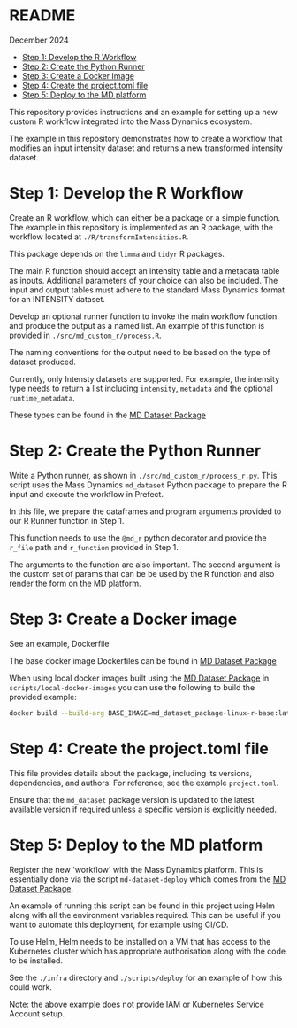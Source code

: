README
================
December 2024

- [Step 1: Develop the R Workflow](#step-1-develop-the-r-workflow)
- [Step 2: Create the Python Runner](#step-2-create-the-python-runner)
- [Step 3: Create a Docker Image](#step-3-create-a-docker-image)
- [Step 4: Create the project.toml file](#step-4-create-the-project.toml-file)
- [Step 5: Deploy to the MD platform](#step-5-deploy-to-the-md-platform)

This repository provides instructions and an example for setting up a
new custom R workflow integrated into the Mass Dynamics ecosystem.

The example in this repository demonstrates how to create a workflow
that modifies an input intensity dataset and returns a new transformed
intensity dataset.

# Step 1: Develop the R Workflow

Create an R workflow, which can either be a package or a simple
function. The example in this repository is implemented as an R package,
with the workflow located at `./R/transformIntensities.R`.

This package depends on the `limma` and `tidyr` R packages.

The main R function should accept an intensity table and a metadata
table as inputs. Additional parameters of your choice can also be
included. The input and output tables must adhere to the standard Mass
Dynamics format for an INTENSITY dataset.

Develop an optional runner function to invoke the main workflow function and
produce the output as a named list. An example of this function is
provided in `./src/md_custom_r/process.R`.

The naming conventions for the output need to be based on the type of
dataset produced.

Currently, only Intensty datasets are supported. For example, the intensity
type needs to return a list including `intensity`, `metadata` and the optional
`runtime_metadata`.

These types can be found in the [MD Dataset Package](https://github.com/MassDynamics/md_dataset)

# Step 2: Create the Python Runner

Write a Python runner, as shown in `./src/md_custom_r/process_r.py`. This script uses
the Mass Dynamics `md_dataset` Python package to prepare the R input and
execute the workflow in Prefect.

In this file, we prepare the dataframes and program arguments provided
to our R Runner function in Step 1.

This function needs to use the `@md_r` python decorator and provide the
`r_file` path and `r_function` provided in Step 1.

The arguments to the function are also important. The second argument is the
custom set of params that can be be used by the R function and also render
the form on the MD platform.

# Step 3: Create a Docker image

See an example, Dockerfile

The base docker image Dockerfiles can be found in [MD Dataset Package](https://github.com/MassDynamics/md_dataset)

When using local docker images built using the [MD Dataset Package](https://github.com/MassDynamics/md_dataset) in `scripts/local-docker-images`
you can use the following to build the provided example:

```sh
docker build --build-arg BASE_IMAGE=md_dataset_package-linux-r-base:latest -t md_custom-r-linux:latest -f Dockerfile --platform="linux/amd64" .
```

# Step 4: Create the project.toml file

This file provides details about the package, including its versions, dependencies, and authors. For reference, see the example `project.toml`.

Ensure that the `md_dataset` package version is updated to the latest available version if required unless a specific version is explicitly needed.

# Step 5: Deploy to the MD platform

Register the new 'workflow' with the Mass Dynamics platform. This is essentially done
via the script `md-dataset-deploy` which comes from the [MD Dataset Package](https://github.com/MassDynamics/md_dataset).

An example of running this script can be found in this project using Helm along with all the environment
variables required. This can be useful if you want to automate this deployment, for example using CI/CD.

To use Helm, Helm needs to be installed on a VM that has access to the
Kubernetes cluster which has appropriate authorisation along with the code to be installed.

See the `./infra` directory and `./scripts/deploy` for an example of how this could work.

Note: the above example does not provide IAM or Kubernetes Service Account setup.
